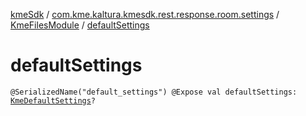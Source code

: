 [kmeSdk](../../index.md) / [com.kme.kaltura.kmesdk.rest.response.room.settings](../index.md) / [KmeFilesModule](index.md) / [defaultSettings](./default-settings.md)

# defaultSettings

`@SerializedName("default_settings") @Expose val defaultSettings: `[`KmeDefaultSettings`](../-kme-default-settings/index.md)`?`